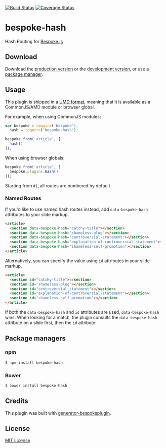 [![Build Status](https://img.shields.io/travis/bespokejs/bespoke-hash/master.svg?style=flat)](http://travis-ci.org/bespokejs/bespoke-hash) [![Coverage Status](https://img.shields.io/coveralls/bespokejs/bespoke-hash/master.svg?style=flat)](https://coveralls.io/r/bespokejs/bespoke-hash)

# bespoke-hash

Hash Routing for [Bespoke.js](https://github.com/bespokejs/bespoke.js)

## Download

Download the [production version][min] or the [development version][max], or use a [package manager](#package-managers).

[min]: https://raw.github.com/bespokejs/bespoke-hash/master/dist/bespoke-hash.min.js
[max]: https://raw.github.com/bespokejs/bespoke-hash/master/dist/bespoke-hash.js

## Usage

This plugin is shipped in a [UMD format](https://github.com/umdjs/umd), meaning that it is available as a CommonJS/AMD module or browser global.

For example, when using CommonJS modules:

```js
var bespoke = require('bespoke'),
  hash = require('bespoke-hash');

bespoke.from('article', [
  hash()
]);
```

When using browser globals:

```js
bespoke.from('article', [
  bespoke.plugins.hash()
]);
```

Starting from `#1`, all routes are numbered by default.

### Named Routes

If you'd like to use named hash routes instead, add `data-bespoke-hash` attributes to your slide markup.

```html
<article>
  <section data-bespoke-hash="catchy-title"></section>
  <section data-bespoke-hash="shameless-plug"></section>
  <section data-bespoke-hash="controversial-statement"></section>
  <section data-bespoke-hash="explanation-of-controversial-statement"></section>
  <section data-bespoke-hash="shameless-self-promotion"></section>
</article>
```

Alternatively, you can specify the value using `id` attributes in your slide markup.

```html
<article>
  <section id="catchy-title"></section>
  <section id="shameless-plug"></section>
  <section id="controversial-statement"></section>
  <section id="explanation-of-controversial-statement"></section>
  <section id="shameless-self-promotion"></section>
</article>
```

If both the `data-bespoke-hash` and `id` attributes are used, `data-bespoke-hash` wins. When looking for a match, the plugin consults the `data-bespoke-hash` attribute on a slide first, then the `id` attribute.

## Package managers

### npm

```bash
$ npm install bespoke-hash
```

### Bower

```bash
$ bower install bespoke-hash
```

## Credits

This plugin was built with [generator-bespokeplugin](https://github.com/bespokejs/generator-bespokeplugin).

## License

[MIT License](http://en.wikipedia.org/wiki/MIT_License)
